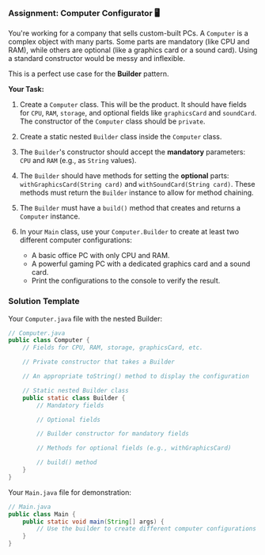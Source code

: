 ### Assignment: Computer Configurator 🖥️

You're working for a company that sells custom-built PCs. A `Computer` is a complex object with many parts. Some parts are mandatory (like CPU and RAM), while others are optional (like a graphics card or a sound card). Using a standard constructor would be messy and inflexible.

This is a perfect use case for the **Builder** pattern.

**Your Task:**

1.  Create a `Computer` class. This will be the product. It should have fields for `CPU`, `RAM`, `storage`, and optional fields like `graphicsCard` and `soundCard`. The constructor of the `Computer` class should be `private`.

2.  Create a static nested `Builder` class inside the `Computer` class.

3.  The `Builder`'s constructor should accept the **mandatory** parameters: `CPU` and `RAM` (e.g., as `String` values).

4.  The `Builder` should have methods for setting the **optional** parts: `withGraphicsCard(String card)` and `withSoundCard(String card)`. These methods must return the `Builder` instance to allow for method chaining.

5.  The `Builder` must have a `build()` method that creates and returns a `Computer` instance.

6.  In your `Main` class, use your `Computer.Builder` to create at least two different computer configurations:
    * A basic office PC with only CPU and RAM.
    * A powerful gaming PC with a dedicated graphics card and a sound card.
    * Print the configurations to the console to verify the result.

### Solution Template

Your `Computer.java` file with the nested Builder:

~~~java
// Computer.java
public class Computer {
    // Fields for CPU, RAM, storage, graphicsCard, etc.

    // Private constructor that takes a Builder

    // An appropriate toString() method to display the configuration

    // Static nested Builder class
    public static class Builder {
        // Mandatory fields

        // Optional fields

        // Builder constructor for mandatory fields

        // Methods for optional fields (e.g., withGraphicsCard)

        // build() method
    }
}
~~~

Your `Main.java` file for demonstration:

~~~java
// Main.java
public class Main {
    public static void main(String[] args) {
        // Use the builder to create different computer configurations and print them
    }
}
~~~